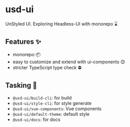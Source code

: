 # usd-ui

UnStyled UI. Exploring Headless-UI with monorepo ⌛

## Features ✨

- monorepo 📦
- easy to customize and extend with ui-components 😊
- stricter TypeScript type check ⛔️ 

## Tasking 🧵

- `@usd-ui/build-cli`: for build
- `@usd-ui/style-cli`: for style generate
- `@usd-ui/vue-components`: Vue components
- `@usd-ui/default-theme`: default style
- `@usd-ui/docs`: for docs